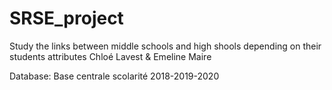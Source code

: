 # SRSE_project
Study the links between middle schools and high shools depending on their students attributes
Chloé Lavest & Emeline Maire

Database: Base centrale scolarité 2018-2019-2020
